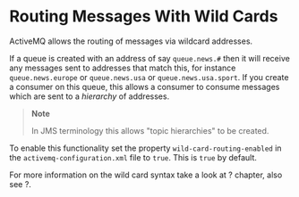 Routing Messages With Wild Cards
================================

ActiveMQ allows the routing of messages via wildcard addresses.

If a queue is created with an address of say `queue.news.#` then it will
receive any messages sent to addresses that match this, for instance
`queue.news.europe` or `queue.news.usa` or `queue.news.usa.sport`. If
you create a consumer on this queue, this allows a consumer to consume
messages which are sent to a *hierarchy* of addresses.

> **Note**
>
> In JMS terminology this allows "topic hierarchies" to be created.

To enable this functionality set the property
`wild-card-routing-enabled` in the `activemq-configuration.xml` file to
`true`. This is `true` by default.

For more information on the wild card syntax take a look at ? chapter,
also see ?.
